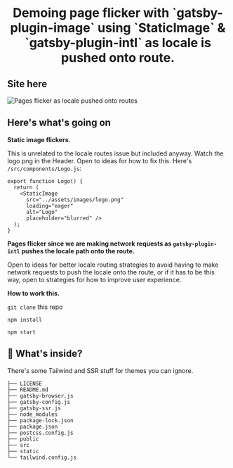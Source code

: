 <!-- START -->
<h1 align="center">
  Demoing page flicker with `gatsby-plugin-image` using `StaticImage` & `gatsby-plugin-intl` as locale is pushed onto route.
</h1>

## Site here ##

![Pages flicker as locale pushed onto routes](https://media.giphy.com/media/Y7CdS5vPTJ7Codxn2x/giphy.gif)


## Here's what's going on

**Static image flickers.**

This is unrelated to the locale routes issue but included anyway. Watch the logo png in the Header. Open to ideas for how to fix this. Here's `/src/components/Logo.js`:

```
export function Logo() {
  return (
    <StaticImage
      src="../assets/images/logo.png"
      loading="eager"
      alt="Logo"
      placeholder="blurred" />
  );
}
```

**Pages flicker since we are making network requests as `gatsby-plugin-intl` pushes the locale path onto the route.**

Open to ideas for better locale routing strategies to avoid having to make network requests to push the locale onto the route, or if it has to be this way, open to strategies for how to improve user experience.

**How to work this.**

`git clone` this repo

`npm install`

`npm start`

## 🧐 What's inside?

There's some Tailwind and SSR stuff for themes you can ignore.

```.
├── LICENSE
├── README.md
├── gatsby-browser.js
├── gatsby-config.js
├── gatsby-ssr.js
├── node_modules
├── package-lock.json
├── package.json
├── postcss.config.js
├── public
├── src
├── static
└── tailwind.config.js
```

<!-- END -->
